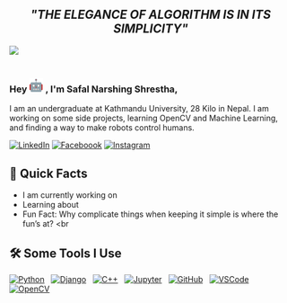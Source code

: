 <h2 align = "center"><em>"THE ELEGANCE OF ALGORITHM IS IN ITS SIMPLICITY"</em></h2>
<img src="https://github.com/SafalNarsingh/SafalNarsingh/blob/bbcd8f6cca149e32c1c5d794d8079e62c8ed34f4/banner_final_github.gif">  

#

<h3>Hey <img src="https://github.com/SafalNarsingh/SafalNarsingh/blob/70858c78df683120fa5934d3e60a0cf22c09d929/robot.gif" width="25"> , I'm Safal Narshing Shrestha,  </h3>

I am an undergraduate at Kathmandu University, 28 Kilo in Nepal. I am working on some side projects, learning OpenCV and Machine Learning, and finding a way to make robots control humans.

[![LinkedIn](https://img.shields.io/badge/linkedin-%230077B5.svg?style=for-the-badge&logo=linkedin&logoColor=white)](https://www.linkedin.com/in/safalnarsingh/)
[![Faceboook](https://img.shields.io/badge/Facebook-1877F2?style=for-the-badge&logo=facebook&logoColor=white)](https://www.facebook.com/safal.shrestha.5836/)
[![Instagram](https://img.shields.io/badge/Instagram-E4405F?style=for-the-badge&logo=instagram&logoColor=white)](https://www.instagram.com/safalshrestha3/)


<h2>🚴 Quick Facts</h2>

-  I am currently working on 
-  Learning about 
-  Fun Fact: Why complicate things when keeping it simple is where the fun’s at?
<br
<h2>🛠️ Some Tools I Use</h2>

<p align="left">
  <a href="https://www.python.org/" target="_blank"><img src="https://cdn.jsdelivr.net/gh/devicons/devicon@latest/icons/python/python-original.svg" width="30" alt="Python"/></a>&nbsp&nbsp
  <a href="https://www.djangoproject.com/" target="_blank"><img src="https://cdn.jsdelivr.net/gh/devicons/devicon@latest/icons/django/django-plain.svg" width="30" alt="Django"/></a>&nbsp&nbsp
  <a href="https://isocpp.org/" target="_blank"><img src="https://cdn.jsdelivr.net/gh/devicons/devicon@latest/icons/cplusplus/cplusplus-original.svg" width="30" alt="C++"/></a>&nbsp&nbsp
  <a href="https://jupyter.org/" target="_blank"><img src="https://cdn.jsdelivr.net/gh/devicons/devicon@latest/icons/jupyter/jupyter-original-wordmark.svg" width="30" alt="Jupyter"/></a>&nbsp&nbsp
  <a href="https://github.com/" target="_blank"><img src="https://cdn.jsdelivr.net/gh/devicons/devicon@latest/icons/github/github-original.svg" width="30" alt="GitHub"/></a>&nbsp&nbsp
  <a href="https://code.visualstudio.com/" target="_blank"><img src="https://cdn.jsdelivr.net/gh/devicons/devicon@latest/icons/vscode/vscode-original.svg" width="30" alt="VSCode"/></a>&nbsp&nbsp
  <a href="https://opencv.org/" target="_blank"><img src="https://cdn.jsdelivr.net/gh/devicons/devicon@latest/icons/opencv/opencv-original.svg" width="30" alt="OpenCV"/></a>&nbsp&nbsp
</p>

          

          
          
          
          
          
          


